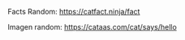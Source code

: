 <!-- *APIs: -->

Facts Random: https://catfact.ninja/fact

Imagen random: https://cataas.com/cat/says/hello

<!-- TODO Recupera un hecho aleatorio de gatos de la primera API-->

<!-- TODO Recuperar la primera palabra del hecho -->

<!-- TODO Muestra una imagen de un gato con la primera palabra. -->
